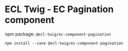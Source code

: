 # ECL Twig - EC Pagination component

npm package: `@ecl-twig/ec-component-pagination`

```shell
npm install --save @ecl-twig/ec-component-pagination
```
